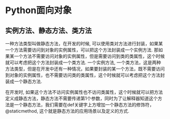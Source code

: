 # Python面向对象

## 实例方法、静态方法、类方法

一种方法类型叫做静态方法，在开发的时候, 可以使用类对方法进行封装，如果某一个方法需要访问到对象的实例属性，可以把这个方法封装成一个实例方法. 那如果某一个方法不需要访问对象的实例属性，但是需要访问到类的类属性，这个时候就可以考虑把这个方法封装成一个类方法. 一个实例方法, 一个类方法，这是两种方法类型，但是在开发中还有一种情况，如果要封装的某一个方法，既不需要访问到对象的实例属性，也不需要访问类的类属性，这个时候就可以考虑把这个方法封装成一个静态方法.

在开发时, 如果这个方法不访问实例属性也不访问类属性，这个时候就可以把方法定义成静态方法，静态方法不需要传递第1个参数，同时为了让解释器知道这个方法是一个静态方法，我们需要在def关键字上方增加一个静态方法的修饰符，@staticmethod, 这个就是静态方法的应用场景以及定义的方式.


